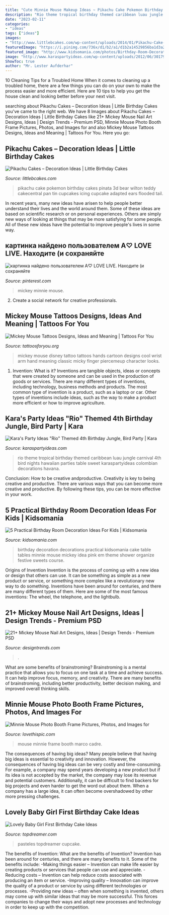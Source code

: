 ```yaml
---
title: "Cute Minnie Mouse Makeup Ideas ~ Pikachu Cake Pokemon Birthday Cakes Pinata 3d Bear Wilton Teddy Cakecentral Pan Tin Cupcakes Icing Cupcake Adapted Ears Flooded Tail"
description: "Rio theme tropical birthday themed caribbean luau jungle carnival 4th bird nights hawaiian parties table sweet karaspartyideas colombian decorations havana"
date: "2023-02-11"
categories:
- "ideas"
tags: ["ideas"]
images:
- "http://www.littlebcakes.com/wp-content/uploads/2014/01/Pikachu-Cake-Ideas.png"
featuredImage: "https://i.pinimg.com/736x/d1/b2/a1/d1b2a14529856ba1d3a2bd5616c1aff9.jpg"
featured_image: "http://www.kidsomania.com/photos/Birthday-Room-Decoration-Idias-For-Kids-4-524x785.jpg"
image: "http://www.karaspartyideas.com/wp-content/uploads/2012/06/301792_297076123720054_820311155_n_600x898.jpg"
ShowToc: true
author: "Mr. Lester Aufderhar"
---
```



10 Cleaning Tips for a Troubled Home
When it comes to cleaning up a troubled home, there are a few things you can do on your own to make the process easier and more efficient. Here are 10 tips to help you get the house clean and looking better before your next visit.

	

		
searching about Pikachu Cakes – Decoration Ideas | Little Birthday Cakes you've came to the right web. We have 8 Images about Pikachu Cakes – Decoration Ideas | Little Birthday Cakes like 21+ Mickey Mouse Nail Art Designs, Ideas | Design Trends - Premium PSD, Minnie Mouse Photo Booth Frame Pictures, Photos, and Images for and also Mickey Mouse Tattoos Designs, Ideas and Meaning | Tattoos For You. Here you go:
		
    
## Pikachu Cakes – Decoration Ideas | Little Birthday Cakes

<img loading=lazy src="http://www.littlebcakes.com/wp-content/uploads/2014/01/Pikachu-Cake-Ideas.png" onerror="this.onerror=null;this.src='https://tse4.mm.bing.net/th?id=OIP.YWzwdAXfL6_iZ2vLnHdEDAHaJ3&amp;pid=15.1';" alt="Pikachu Cakes – Decoration Ideas | Little Birthday Cakes">

_Source: littlebcakes.com_

>pikachu cake pokemon birthday cakes pinata 3d bear wilton teddy cakecentral pan tin cupcakes icing cupcake adapted ears flooded tail. 

	

In recent years, many new ideas have arisen to help people better understand their lives and the world around them. Some of these ideas are based on scientific research or on personal experiences. Others are simply new ways of looking at things that may be more satisfying for some people. All of these new ideas have the potential to improve people's lives in some way.

    
## картинка найдено пользователем A♡ LOVE LIVE. Находите (и сохраняйте

<img loading=lazy src="https://i.pinimg.com/736x/d1/b2/a1/d1b2a14529856ba1d3a2bd5616c1aff9.jpg" onerror="this.onerror=null;this.src='https://tse2.mm.bing.net/th?id=OIP.zp3Mq4YMi3u9lHZya_Jd6AHaNK&amp;pid=15.1';" alt="картинка найдено пользователем A♡ LOVE LIVE. Находите (и сохраняйте">

_Source: pinterest.com_

>mickey minnie mouse. 

	

2. Create a social network for creative professionals. 

    
## Mickey Mouse Tattoos Designs, Ideas And Meaning | Tattoos For You

<img loading=lazy src="https://www.tattoosforyou.org/wp-content/uploads/2016/05/Mickey-Mouse-Hands-Tattoo.jpg" onerror="this.onerror=null;this.src='https://tse3.mm.bing.net/th?id=OIP.VeO_Zymqqhpf_NMj3FgO8gHaJ6&amp;pid=15.1';" alt="Mickey Mouse Tattoos Designs, Ideas and Meaning | Tattoos For You">

_Source: tattoosforyou.org_

>mickey mouse disney tattoo tattoos hands cartoon designs cool wrist arm hand meaning classic micky finger piercemeup character looks. 

	

1. Invention: What is it?
Inventions are tangible objects, ideas or concepts that were created by someone and can be used in the production of goods or services. There are many different types of inventions, including technology, business methods and products. The most common type of invention is a product, such as a laptop or car. Other types of inventions include ideas, such as the way to make a product more efficient or how to improve agriculture.

    
## Kara&#039;s Party Ideas &quot;Rio&quot; Themed 4th Birthday Jungle, Bird Party | Kara

<img loading=lazy src="http://www.karaspartyideas.com/wp-content/uploads/2012/06/301792_297076123720054_820311155_n_600x898.jpg" onerror="this.onerror=null;this.src='https://tse2.mm.bing.net/th?id=OIP.gRNms9EqEFCPEHGpX3fVrQHaLF&amp;pid=15.1';" alt="Kara&#039;s Party Ideas &quot;Rio&quot; Themed 4th Birthday Jungle, Bird Party | Kara">

_Source: karaspartyideas.com_

>rio theme tropical birthday themed caribbean luau jungle carnival 4th bird nights hawaiian parties table sweet karaspartyideas colombian decorations havana. 

	

Conclusion: How to be creative andproductive.
Creativity is key to being creative and productive. There are various ways that you can become more creative and productive. By following these tips, you can be more effective in your work.

    
## 5 Practical Birthday Room Decoration Ideas For Kids | Kidsomania

<img loading=lazy src="http://www.kidsomania.com/photos/Birthday-Room-Decoration-Idias-For-Kids-4-524x785.jpg" onerror="this.onerror=null;this.src='https://tse1.mm.bing.net/th?id=OIP.AidF2pSRJFmE0p53dYnAqAHaLG&amp;pid=15.1';" alt="5 Practical Birthday Room Decoration Ideas For Kids | Kidsomania">

_Source: kidsomania.com_

>birthday decoration decorations practical kidsomania cake table tables minnie mouse mickey idea pink em theme shower organize festive sweets course. 

	

Origins of Invention
Invention is the process of coming up with a new idea or design that others can use. It can be something as simple as a new product or service, or something more complex like a revolutionary new way to do something. Inventions have been around for centuries, and there are many different types of them. Here are some of the most famous inventions: The wheel, the telephone, and the lightbulb.

    
## 21+ Mickey Mouse Nail Art Designs, Ideas | Design Trends - Premium PSD

<img loading=lazy src="https://images.designtrends.com/wp-content/uploads/2016/06/27090143/Red-Minnie-Mouse-Nail-Art.jpg" onerror="this.onerror=null;this.src='https://tse4.mm.bing.net/th?id=OIP.qgaZAVdDQENWxa33aFqtNgHaHa&amp;pid=15.1';" alt="21+ Mickey Mouse Nail Art Designs, Ideas | Design Trends - Premium PSD">

_Source: designtrends.com_

>. 

	

What are some benefits of brainstroming?
Brainstroming is a mental practice that allows you to focus on one task at a time and achieve success. It can help improve focus, memory, and creativity. There are many benefits of brainstroming, including better productivity, better decision making, and improved overall thinking skills.

    
## Minnie Mouse Photo Booth Frame Pictures, Photos, And Images For

<img loading=lazy src="http://www.lovethispic.com/uploaded_images/254207-Minnie-Mouse-Photo-Booth-Frame-.jpg" onerror="this.onerror=null;this.src='https://tse1.mm.bing.net/th?id=OIP.4xH4dHQUOyS_viYQYUmsswHaMW&amp;pid=15.1';" alt="Minnie Mouse Photo Booth Frame Pictures, Photos, and Images for">

_Source: lovethispic.com_

>mouse minnie frame booth marco cadre. 

	

The consequences of having big ideas?
Many people believe that having big ideas is essential to creativity and innovation. However, the consequences of having big ideas can be very costly and time-consuming. For example, a company may spend years developing a new product but if its idea is not accepted by the market, the company may lose its revenue and potential customers. Additionally, it can be difficult to find backers for big projects and even harder to get the word out about them. When a company has a large idea, it can often become overshadowed by other more pressing challenges.

    
## Lovely Baby Girl First Birthday Cake Ideas

<img loading=lazy src="https://topdreamer.com/wp-content/uploads/2014/10/40a03ec4b6068eac55bb8610d6c24f9c-682x1024.jpg" onerror="this.onerror=null;this.src='https://tse4.mm.bing.net/th?id=OIP.1VNR4hBNTWo5jjjVluF8KgHaLH&amp;pid=15.1';" alt="Lovely Baby Girl First Birthday Cake Ideas">

_Source: topdreamer.com_

>pasteles topdreamer cupcake. 

	

The benefits of Invention: What are the benefits of Invention?
Invention has been around for centuries, and there are many benefits to it. Some of the benefits include: 
-Making things easier – Invention can make life easier by creating products or services that people can use and appreciate. 
-Reducing costs – Invention can help reduce costs associated with producing an item or service. 
-Improving quality – Innovation can improve the quality of a product or service by using different technologies or processes. 
-Providing new ideas – often when something is invented, others may come up with similar ideas that may be more successful. This forces companies to change their ways and adopt new processes and technology in order to keep up with the competition.

